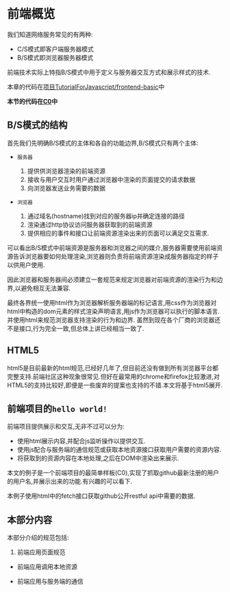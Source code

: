 # 前端概览

我们知道网络服务常见的有两种:
+ C/S模式即客户端服务器模式
+ B/S模式即浏览器服务器模式

前端技术实际上特指B/S模式中用于定义与服务器交互方式和展示样式的技术.

本章的代码在[项目TutorialForJavascript/frontend-basic](https://github.com/TutorialForJavascript/frontend-basic)中

**本节的代码在[C0](https://github.com/TutorialForJavascript/frontend-basic/tree/master/code/C0)中**

## B/S模式的结构

首先我们先明确B/S模式的主体和各自的功能边界,B/S模式只有两个主体:

+ `服务器`
    1. 提供供浏览器渲染的前端资源
    2. 接收与用户交互时用户通过浏览器中渲染的页面提交的请求数据
    3. 向浏览器发送业务需要的数据

+ `浏览器`
    1. 通过域名(hostname)找到对应的服务器ip并确定连接的路径
    2. 渲染通过http协议访问服务器获取到的前端资源
    3. 提供相应的事件和接口让前端资源渲染出来的页面可以满足交互需求.

可以看出B/S模式中前端资源是服务器和浏览器之间的媒介,服务器需要使用前端资源告诉浏览器要如何处理渲染,浏览器则负责将前端资源渲染成服务器指定的样子以供用户使用.

因此浏览器和服务器间必须建立一套规范来规定浏览器对前端资源的渲染行为和边界,以避免相互无法兼容.

最终各界统一使用html作为浏览器解析服务器端的标记语言,用css作为浏览器对html中构造的dom元素的样式渲染声明语言,用js作为浏览器可以执行的脚本语言.并使用html来规范浏览器支持渲染的行为和边界.
虽然到现在各个厂商的浏览器还不是接口,行为完全一致,但总体上讲已经相当一致了.

## HTML5

html5是目前最新的html规范,已经好几年了,但目前还没有做到所有浏览器平台都完整支持.前端社区这种现象很常见.但好在最常用的chrome和firefox比较激进,对HTML5的支持比较好,即便是一些废弃的提案也支持的不错.本文将基于html5展开.

## 前端项目的`hello world!`

前端项目提供展示和交互,无非不过可以分为:

+ 使用html展示内容,并配合js监听操作以提供交互.
+ 使用js配合与服务端的通信规范或获取本地资源接口获取用户需要的资源内容.
+ 将获取到的资源内容在本地处理,之后在DOM中渲染出来展示.

本文的例子是一个前端项目的最简单样板(C0),实现了抓取github最新注册的用户的用户名,并展示出来的功能.有兴趣的可以看下.

本例子使用html中的fetch接口获取github公开restful api中需要的数据.

## 本部分内容

本部分介绍的规范包括:

1. 前端应用页面规范

+ 前端应用调用本地资源

+ 前端应用与服务端的通信

  
